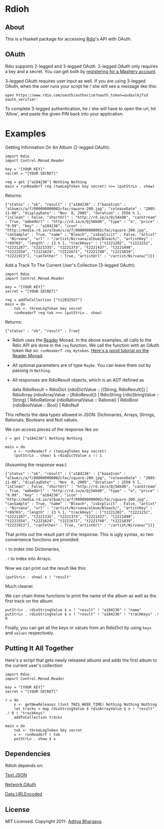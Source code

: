 # Rdioh

## About
This is a Haskell package for accessing [Rdio](http://rdio.com)'s API with OAuth.

## OAuth

Rdio supports 2-legged and 3-legged OAuth. 2-legged OAuth only requires a key and a secret. You can get both by [registering for a Mashery account](http://developer.rdio.com/member/register).

3-legged OAuth requires user input as well. If you are using 3-legged OAuth, when the user runs your script he / she will see a message like this:

    open https://www.rdio.com/oauth/authorize?oauth_token=asdaslkjfsd
    oauth_verifier: 

To complete 3-legged authentication, he / she will have to open the url, hit 'Allow', and paste the given PIN back into your application.

# Examples


Getting Information On An Album (2-legged OAuth):

	import Rdio
	import Control.Monad.Reader

	key = "[YOUR KEY]"
	secret = "[YOUR SECRET]"

	req = get ["a184236"] Nothing Nothing
	main = runReaderT req (twoLegToken key secret) >>= (putStrLn . show)

Returns:

	{"status" : "ok", "result" : {"a184236" : {"baseIcon" : "album/c/a/f/000000000002cfac/square-200.jpg", "releaseDate" : "2005-11-08", "displayDate" : "Nov  8, 2005", "duration" : 2558 % 1, "isClean" : False, "shortUrl" : "http://rd.io/x/Qj5AkO8", "canStream" : True, "embedUrl" : "http://rd.io/e/Qj5AkO8", "type" : "a", "price" : "9.99", "key" : "a184236", "icon" : "http://media.rd.io/album/c/a/f/000000000002cfac/square-200.jpg", "canSample" : True, "name" : "Bleach", "isExplicit" : False, "artist" : "Nirvana", "url" : "/artist/Nirvana/album/Bleach/", "artistKey" : "r89765", "length" : 13 % 1, "trackKeys" : ["t2221202", "t2221252", "t2221287", "t2221335", "t2221373", "t2221437", "t2221498", "t2221554", "t2221624", "t2221671", "t2221740", "t2221839", "t2221913"], "canTether" : True, "artistUrl" : "/artist/Nirvana/"}}}

Add a Track To The Current User's Collection (3-legged OAuth):

	import Rdio
	import Control.Monad.Reader

	key = "[YOUR KEY]"
	secret = "[YOUR SECRET]"

	req = addToCollection ["t12032557"]
	main = do
		tok <- threeLegToken key secret
		runReaderT req tok >>= (putStrLn . show)

Returns:

	{"status" : "ok", "result" : True}

* Rdioh uses the [Reader](http://hackage.haskell.org/packages/archive/mtl/1.1.0.2/doc/html/Control-Monad-Reader.html) Monad. In the above examples, all calls to the Rdio API are done in the `req` function. We call the function with an OAuth token like so: `runReaderT req mytoken`. [Here's a good tutorial on the Reader Monad](http://www.maztravel.com/haskell/readerMonad.html).

* All optional parameters are of type `Maybe`. You can leave them out by passing in `Nothing`.

* All responses are RdioResult objects, which is an ADT defined as

    data RdioResult = RdioDict {rdioDictValue :: [(String, RdioResult)]} | RdioArray {rdioArrayValue :: [RdioResult]} | RdioString {rdioStringValue :: String} | RdioRational {rdioRationalValue :: Rational} | RdioBool {rdioBoolValue :: Bool} | RdioNull

This reflects the data types allowed in JSON: Dictionaries, Arrays, Strings, Rationals, Booleans and Null values.

We can access pieces of the response like so:

	r = get ["a184236"] Nothing Nothing

	main = do
		x <- runReaderT r (twoLegToken key secret)
		(putStrLn . show) $ rdioDictValue x !! 1 

(Assuming the response was:)

	{"status" : "ok", "result" : {"a184236" : {"baseIcon" : "album/c/a/f/000000000002cfac/square-200.jpg", "releaseDate" : "2005-11-08", "displayDate" : "Nov  8, 2005", "duration" : 2558 % 1, "isClean" : False, "shortUrl" : "http://rd.io/x/Qj5AkO8", "canStream" : True, "embedUrl" : "http://rd.io/e/Qj5AkO8", "type" : "a", "price" : "9.99", "key" : "a184236", "icon" : "http://media.rd.io/album/c/a/f/000000000002cfac/square-200.jpg", "canSample" : True, "name" : "Bleach", "isExplicit" : False, "artist" : "Nirvana", "url" : "/artist/Nirvana/album/Bleach/", "artistKey" : "r89765", "length" : 13 % 1, "trackKeys" : ["t2221202", "t2221252", "t2221287", "t2221335", "t2221373", "t2221437", "t2221498", "t2221554", "t2221624", "t2221671", "t2221740", "t2221839", "t2221913"], "canTether" : True, "artistUrl" : "/artist/Nirvana/"}}}

That prints out the result part of the response. This is ugly syntax, so two convenience functions are provided:

`!` to index into Dictionaries,

`.!` to index into Arrays.

Now we can print out the result like this:

	(putStrLn . show) x ! "result"

Much cleaner.

We can chain these functions to print the name of the album as well as the first track on the album:

    putStrLn . rdioStringValue $ x ! "result" ! "a184236" ! "name"
    putStrLn . rdioStringValue $ x ! "result" ! "a184236" ! "trackKeys" .! 0

Finally, you can get all the keys or values from an RdioDict by using `keys` and `values` respectively.

## Putting It All Together

Here's a script that gets newly released albums and adds the first album to the current user's collection:

	import Rdio
	import Control.Monad.Reader

	key = "[YOUR KEY]"
	secret = "[YOUR SECRET]"

	r = do
		n <- getNewReleases (Just THIS_WEEK_TIME) Nothing Nothing Nothing
		let tracks = map rdioStringValue $ rdioArrayValue $ n ! "result" .! 0 ! "trackKeys"
		addToCollection tracks

	main = do
		tok <- threeLegToken key secret
		x <- runReaderT r tok
		putStrLn . show $ x

## Dependencies
Rdioh depends on:

[Text.JSON](http://hackage.haskell.org/packages/archive/json/0.3.3/doc/html/Text-JSON.html)

[Network.OAuth](http://hackage.haskell.org/package/hoauth)

[Data.URLEncoded](http://hackage.haskell.org/packages/archive/urlencoded/0.3.0.0/doc/html/Data-URLEncoded.html)

## License
MIT Licensed. Copyright 2011- [Aditya Bhargava](http://www.wefoundland.com).
